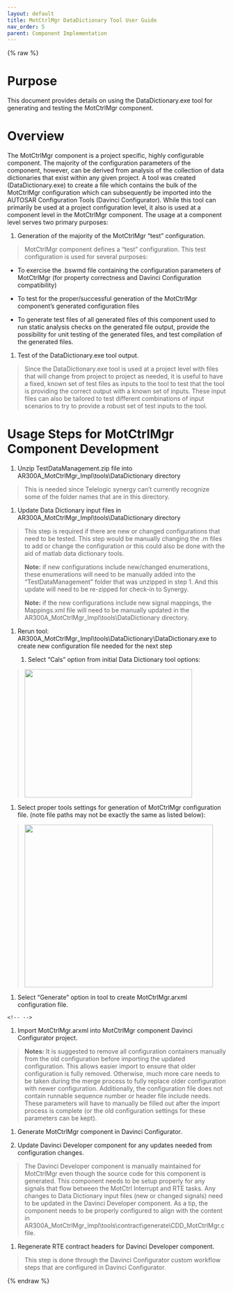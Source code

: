 ```yaml
---
layout: default
title: MotCtrlMgr DataDictionary Tool User Guide
nav_order: 5
parent: Component Implementation
---
```

{% raw %}
# Purpose

This document provides details on using the DataDictionary.exe tool for
generating and testing the MotCtrlMgr component.

# Overview

The MotCtrlMgr component is a project specific, highly configurable
component. The majority of the configuration parameters of the
component, however, can be derived from analysis of the collection of
data dictionaries that exist within any given project. A tool was
created (DataDictionary.exe) to create a file which contains the bulk of
the MotCtrlMgr configuration which can subsequently be imported into the
AUTOSAR Configuration Tools (Davinci Configurator). While this tool can
primarily be used at a project configuration level, it also is used at a
component level in the MotCtrlMgr component. The usage at a component
level serves two primary purposes:

1.  Generation of the majority of the MotCtrlMgr “test” configuration.

> MotCtrlMgr component defines a “test” configuration. This test
> configuration is used for several purposes:

-   To exercise the .bswmd file containing the configuration parameters
    of MotCtrlMgr (for property correctness and Davinci Configuration
    compatibility)

-   To test for the proper/successful generation of the MotCtrlMgr
    component’s generated configuration files

-   To generate test files of all generated files of this component used
    to run static analysis checks on the generated file output, provide
    the possibility for unit testing of the generated files, and test
    compilation of the generated files.

1.  Test of the DataDictionary.exe tool output.

> Since the DataDictionary.exe tool is used at a project level with
> files that will change from project to project as needed, it is useful
> to have a fixed, known set of test files as inputs to the tool to test
> that the tool is providing the correct output with a known set of
> inputs. These input files can also be tailored to test different
> combinations of input scenarios to try to provide a robust set of test
> inputs to the tool.

# Usage Steps for MotCtrlMgr Component Development

1.  Unzip TestDataManagement.zip file into
    AR300A_MotCtrlMgr_Impl\tools\DataDictionary directory

> This is needed since Telelogic synergy can’t currently recognize some
> of the folder names that are in this directory.

1.  Update Data Dictionary input files in
    AR300A_MotCtrlMgr_Impl\tools\DataDictionary directory

> This step is required if there are new or changed configurations that
> need to be tested. This step would be manually changing the .m files
> to add or change the configuration or this could also be done with the
> aid of matlab data dictionary tools.
>
> **Note:** if new configurations include new/changed enumerations,
> these enumerations will need to be manually added into the
> “TestDataManagement” folder that was unzipped in step 1. And this
> update will need to be re-zipped for check-in to Synergy.
>
> **Note:** if the new configurations include new signal mappings, the
> Mappings.xml file will need to be manually updated in the
> AR300A_MotCtrlMgr_Impl\tools\DataDictionary directory.

1.  Rerun tool:
    AR300A_MotCtrlMgr_Impl\tools\DataDictionary\DataDictionary.exe to
    create new configuration file needed for the next step

    1.  Select “Cals” option from initial Data Dictionary tool options:

> <img
> src="ElectricPowerSteering_RH850_GM_G2KCA_website/docs/AR300A_MotCtrlMgr_Impl/tools/DataDictionary/mediax/media/image1.png"
> style="width:4.01667in;height:3.05833in" />

1.  Select proper tools settings for generation of MotCtrlMgr
    configuration file. (note file paths may not be exactly the same as
    listed below):

> <img
> src="ElectricPowerSteering_RH850_GM_G2KCA_website/docs/AR300A_MotCtrlMgr_Impl/tools/DataDictionary/mediax/media/image2.png"
> style="width:4.51667in;height:3.89167in" />

1.  Select “Generate” option in tool to create MotCtrlMgr.arxml
    configuration file.

```{=html}
<!-- -->
```
1.  Import MotCtrlMgr.arxml into MotCtrlMgr component Davinci
    Configurator project.

> **Notes:** It is suggested to remove all configuration containers
> manually from the old configuration before importing the updated
> configuration. This allows easier import to ensure that older
> configuration is fully removed. Otherwise, much more care needs to be
> taken during the merge process to fully replace older configuration
> with newer configuration. Additionally, the configuration file does
> not contain runnable sequence number or header file include needs.
> These parameters will have to manually be filled out after the import
> process is complete (or the old configuration settings for these
> parameters can be kept).

1.  Generate MotCtrlMgr component in Davinci Configurator.

2.  Update Davinci Developer component for any updates needed from
    configuration changes.

> The Davinci Developer component is manually maintained for MotCtrlMgr
> even though the source code for this component is generated. This
> component needs to be setup properly for any signals that flow between
> the MotCtrl Interrupt and RTE tasks. Any changes to Data Dictionary
> input files (new or changed signals) need to be updated in the Davinci
> Developer component. As a tip, the component needs to be properly
> configured to align with the content in
> AR300A_MotCtrlMgr_Impl\tools\contract\generate\CDD_MotCtrlMgr.c file.

1.  Regenerate RTE contract headers for Davinci Developer component.

> This step is done through the Davinci Configurator custom workflow
> steps that are configured in Davinci Configurator.

{% endraw %}